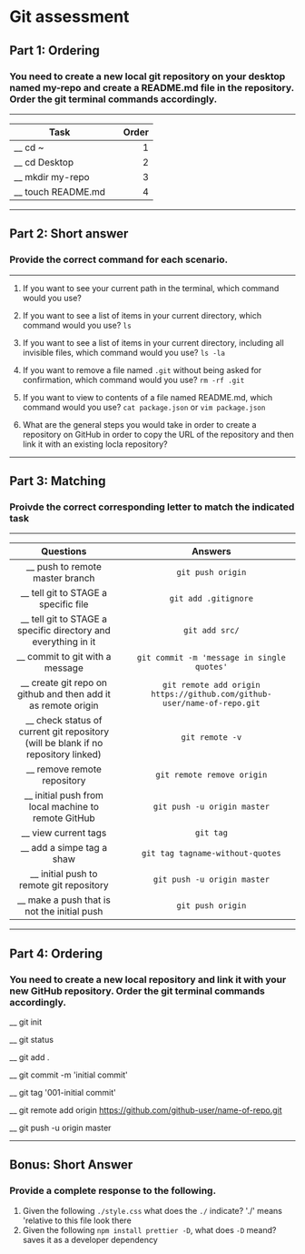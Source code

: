 # Git assessment 

## Part 1: Ordering
### You need to create a new local git repository on your desktop named my-repo and create a README.md file in the repository. Order the git terminal commands accordingly.
___

Task | | Order
|-----|:-----:|---:|
__ cd ~ | | 1 | 
__ cd Desktop| |2|
__ mkdir my-repo | | 3
__ touch README.md | | 4

___
## Part 2: Short answer
### Provide the correct command for each scenario.
___

1) If you want to see your current path in the terminal, which command would you use? 


2) If you want to see a list of items in your current directory, which command would you use?
```ls```

1) If you want to see a list of items in your current directory, including all invisible files, which command would you use?
```ls -la```

1) If you want to remove a file named ```.git``` without being asked for confirmation, which command would you use?
```rm -rf .git```


1) If you want to view to contents of a file named README.md, which command would you use?
```cat package.json``` or ```vim package.json```

1) What are the general steps you would take in order to create a repository on GitHub in order to copy the URL of the repository and then link it with an existing locla repository?

___
## Part 3: Matching
### Proivde the correct corresponding letter to match the indicated task
___

 Questions | | Answers
|:---:|:-:|:----:
__ push to remote master branch| |```git push origin```
__ tell git to STAGE a specific file | | ```git add .gitignore``` 
__ tell git to STAGE a specific directory and everything in it | | ```git add src/``` 
__ commit to git with a message | |```git commit -m 'message in single quotes'```
__ create git repo on github and then add it as remote origin ||```git remote add origin https://github.com/github-user/name-of-repo.git``` 
__ check status of current git repository (will be blank if no repository linked)| | ```git remote -v```
__ remove remote repository | | ```git remote remove origin```
__ initial push from local machine to remote GitHub ||```git push -u origin master```||__ view a log of git actions || ```git log```
__ view current tags ||```git tag```
|__ add a simpe tag a shaw ||```git tag tagname-without-quotes```
|__ initial push to remote git repository ||```git push -u origin master```
|__ make a push that is not the initial push ||```git push origin```

___
## Part 4: Ordering
### You need to create a new local repository and link it with your new GitHub repository. Order the git terminal commands accordingly.

__ git init

__ git status

__ git add .

__ git commit -m 'initial commit'

__ git tag '001-initial commit'

__ git remote add origin https://github.com/github-user/name-of-repo.git

__ git push -u origin master

___
## Bonus: Short Answer
### Provide a complete response to the following.

1) Given the following ```./style.css``` what does the ```./``` indicate? './' means 'relative to this file look there
1) Given the following ```npm install prettier -D```, what does ```-D``` meand? saves it as a developer dependency
